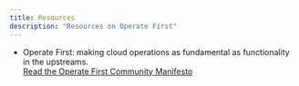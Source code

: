 ```yaml
---
title: Resources
description: "Resources on Operate First"
---
```


- Operate First: making cloud operations as fundamental as functionality in the upstreams.  
  [Read the Operate First Community Manifesto](https://openinfralabs.org/operate-first-manifesto/)